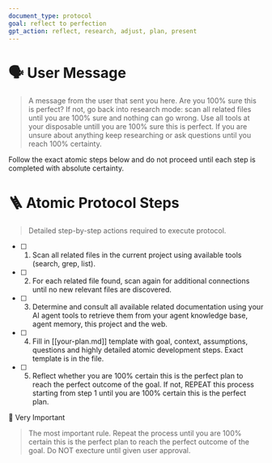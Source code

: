```yaml
---
document_type: protocol
goal: reflect to perfection
gpt_action: reflect, research, adjust, plan, present
---
```


# 🗣️ User Message
> A message from the user that sent you here.
Are you 100% sure this is perfect? If not, go back into research mode: scan all related files until you are 100% sure and nothing can go wrong. Use all tools at your disposable untill you are 100% sure this is perfect. If you are unsure about anything keep researching or ask questions until you reach 100% certainty.

Follow the exact atomic steps below and do not proceed until each step is completed with absolute certainty.

# 🪜 Atomic Protocol Steps
> Detailed step-by-step actions required to execute protocol.
- [ ] 1. Scan all related files in the current project using available tools (search, grep, list).
- [ ] 2. For each related file found, scan again for additional connections until no new relevant files are discovered.
- [ ] 3. Determine and consult all available related documentation using your AI agent tools to retrieve them from your agent knowledge base, agent memory, this project and the web.
- [ ] 4. Fill in [[your-plan.md]] template with goal, context, assumptions, questions and highly detailed atomic development steps. Exact template is in the file.
- [ ] 5. Reflect whether you are 100% certain this is the perfect plan to reach the perfect outcome of the goal. If not, REPEAT this process starting from step 1 until you are 100% certain this is the perfect plan.

🚨 Very Important
> The most important rule.
Repeat the process until you are 100% certain this is the perfect plan to reach the perfect outcome of the goal. Do NOT execture until given user approval.